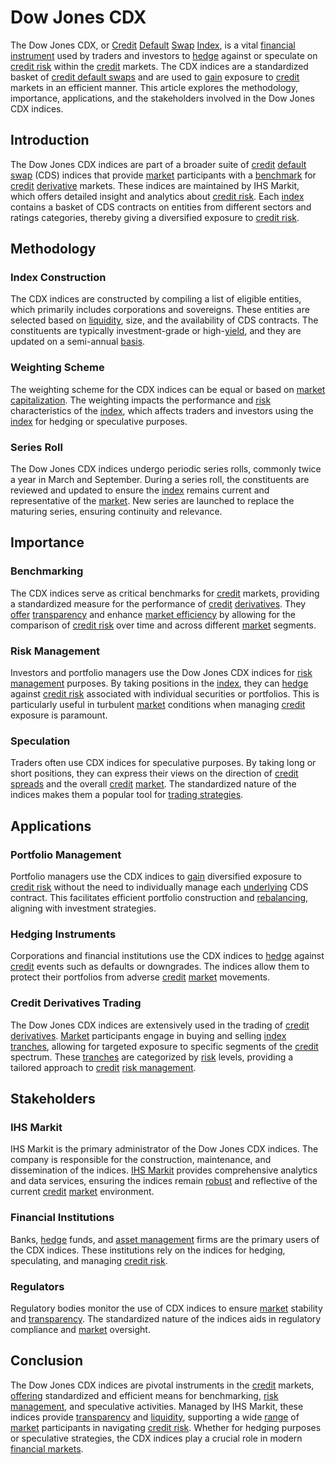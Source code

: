 # Dow Jones CDX

The Dow Jones CDX, or [Credit](../c/credit.md) [Default](../d/default.md) [Swap](../s/swap.md) [Index](../i/index.md), is a vital [financial instrument](../f/financial_instrument.md) used by traders and investors to [hedge](../h/hedge.md) against or speculate on [credit risk](../c/credit_risk.md) within the [credit](../c/credit.md) markets. The CDX indices are a standardized basket of [credit default swaps](../c/credit_default_swaps.md) and are used to [gain](../g/gain.md) exposure to [credit](../c/credit.md) markets in an efficient manner. This article explores the methodology, importance, applications, and the stakeholders involved in the Dow Jones CDX indices.

## Introduction

The Dow Jones CDX indices are part of a broader suite of [credit](../c/credit.md) [default](../d/default.md) [swap](../s/swap.md) (CDS) indices that provide [market](../m/market.md) participants with a [benchmark](../b/benchmark.md) for [credit](../c/credit.md) [derivative](../d/derivative.md) markets. These indices are maintained by IHS Markit, which offers detailed insight and analytics about [credit risk](../c/credit_risk.md). Each [index](../i/index.md) contains a basket of CDS contracts on entities from different sectors and ratings categories, thereby giving a diversified exposure to [credit risk](../c/credit_risk.md).

## Methodology

### Index Construction

The CDX indices are constructed by compiling a list of eligible entities, which primarily includes corporations and sovereigns. These entities are selected based on [liquidity](../l/liquidity.md), size, and the availability of CDS contracts. The constituents are typically investment-grade or high-[yield](../y/yield.md), and they are updated on a semi-annual [basis](../b/basis.md).

### Weighting Scheme

The weighting scheme for the CDX indices can be equal or based on [market capitalization](../m/market_capitalization.md). The weighting impacts the performance and [risk](../r/risk.md) characteristics of the [index](../i/index.md), which affects traders and investors using the [index](../i/index.md) for hedging or speculative purposes.

### Series Roll

The Dow Jones CDX indices undergo periodic series rolls, commonly twice a year in March and September. During a series roll, the constituents are reviewed and updated to ensure the [index](../i/index.md) remains current and representative of the [market](../m/market.md). New series are launched to replace the maturing series, ensuring continuity and relevance.

## Importance

### Benchmarking

The CDX indices serve as critical benchmarks for [credit](../c/credit.md) markets, providing a standardized measure for the performance of [credit](../c/credit.md) [derivatives](../d/derivatives.md). They [offer](../o/offer.md) [transparency](../t/transparency.md) and enhance [market efficiency](../m/market_efficiency.md) by allowing for the comparison of [credit risk](../c/credit_risk.md) over time and across different [market](../m/market.md) segments.

### Risk Management

Investors and portfolio managers use the Dow Jones CDX indices for [risk management](../r/risk_management.md) purposes. By taking positions in the [index](../i/index.md), they can [hedge](../h/hedge.md) against [credit risk](../c/credit_risk.md) associated with individual securities or portfolios. This is particularly useful in turbulent [market](../m/market.md) conditions when managing [credit](../c/credit.md) exposure is paramount.

### Speculation

Traders often use CDX indices for speculative purposes. By taking long or short positions, they can express their views on the direction of [credit](../c/credit.md) [spreads](../s/spreads.md) and the overall [credit](../c/credit.md) [market](../m/market.md). The standardized nature of the indices makes them a popular tool for [trading strategies](../t/trading_strategies.md).

## Applications

### Portfolio Management

Portfolio managers use the CDX indices to [gain](../g/gain.md) diversified exposure to [credit risk](../c/credit_risk.md) without the need to individually manage each [underlying](../u/underlying.md) CDS contract. This facilitates efficient portfolio construction and [rebalancing](../r/rebalancing.md), aligning with investment strategies.

### Hedging Instruments

Corporations and financial institutions use the CDX indices to [hedge](../h/hedge.md) against [credit](../c/credit.md) events such as defaults or downgrades. The indices allow them to protect their portfolios from adverse [credit](../c/credit.md) [market](../m/market.md) movements.

### Credit Derivatives Trading

The Dow Jones CDX indices are extensively used in the trading of [credit](../c/credit.md) [derivatives](../d/derivatives.md). [Market](../m/market.md) participants engage in buying and selling [index](../i/index.md) [tranches](../t/tranches.md), allowing for targeted exposure to specific segments of the [credit](../c/credit.md) spectrum. These [tranches](../t/tranches.md) are categorized by [risk](../r/risk.md) levels, providing a tailored approach to [credit](../c/credit.md) [risk management](../r/risk_management.md).

## Stakeholders

### IHS Markit

IHS Markit is the primary administrator of the Dow Jones CDX indices. The company is responsible for the construction, maintenance, and dissemination of the indices. [IHS Markit](https://ihsmarkit.com) provides comprehensive analytics and data services, ensuring the indices remain [robust](../r/robust.md) and reflective of the current [credit](../c/credit.md) [market](../m/market.md) environment.

### Financial Institutions

Banks, [hedge](../h/hedge.md) funds, and [asset management](../a/asset_management.md) firms are the primary users of the CDX indices. These institutions rely on the indices for hedging, speculating, and managing [credit risk](../c/credit_risk.md).

### Regulators

Regulatory bodies monitor the use of CDX indices to ensure [market](../m/market.md) stability and [transparency](../t/transparency.md). The standardized nature of the indices aids in regulatory compliance and [market](../m/market.md) oversight.

## Conclusion

The Dow Jones CDX indices are pivotal instruments in the [credit](../c/credit.md) markets, [offering](../o/offering.md) standardized and efficient means for benchmarking, [risk management](../r/risk_management.md), and speculative activities. Managed by IHS Markit, these indices provide [transparency](../t/transparency.md) and [liquidity](../l/liquidity.md), supporting a wide [range](../r/range.md) of [market](../m/market.md) participants in navigating [credit risk](../c/credit_risk.md). Whether for hedging purposes or speculative strategies, the CDX indices play a crucial role in modern [financial markets](../f/financial_market.md).